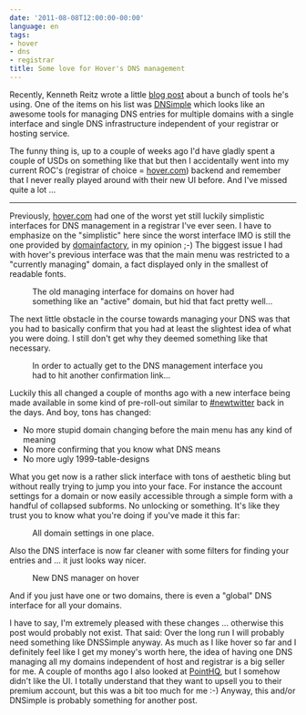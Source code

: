 ```yaml
---
date: '2011-08-08T12:00:00-00:00'
language: en
tags:
- hover
- dns
- registrar
title: Some love for Hover's DNS management
---
```



Recently, Kenneth Reitz wrote a little [blog post][5] about a bunch of tools he's
using. One of the items on his list was [DNSimple][4] which looks like an awesome
tools for managing DNS entries for multiple domains with a single interface
and single DNS infrastructure independent of your registrar or hosting
service. 

The funny thing is, up to a couple of weeks ago I'd have gladly spent a couple
of USDs on something like that but then I accidentally went into my current
ROC's (registrar of choice = [hover.com][2]) backend and remember that I never really
played around with their new UI before. And I've missed quite a lot ...

------------------------------------------

Previously, [hover.com][2] had one of the worst yet still luckily simplistic
interfaces for DNS management in a registrar I've ever seen. I have to
emphasize on the "simplistic" here since the worst interface IMO is still the
one provided by [domainfactory][1], in my opinion ;-) The biggest issue I had with
hover's previous interface was that the main menu was restricted to a
"currently managing" domain, a fact displayed only in the smallest of readable
fonts.

<figure>
<img src="/media/2011/oldhover-managing.png" alt="" />
<figcaption>The old managing interface for domains on hover had something like
an "active" domain, but hid that fact pretty well...</figcaption>
</figure>

The next little obstacle in the course towards managing your DNS was that you
had to basically confirm that you had at least the slightest idea of what you
were doing. I still don't get why they deemed something like that necessary.

<figure>
<img src="/media/2011/oldhover-overview.png" alt="" />
<figcaption>In order to actually get to the DNS management interface you had
to hit another confirmation link...</figcaption>
</figure>

Luckily this all changed a couple of months ago with a new interface being
made available in some kind of pre-roll-out similar to [#newtwitter][3] back in the
days. And boy, tons has changed:

* No more stupid domain changing before the main menu has any kind of meaning
* No more confirming that you know what DNS means
* No more ugly 1999-table-designs

What you get now is a rather slick interface with tons of aesthetic bling but
without really trying to jump you into your face. For instance the account
settings for a domain or now easily accessible through a simple form with a
handful of collapsed subforms. No unlocking or something. It's like they trust
you to know what you're doing if you've made it this far:

<figure>
<img src="/media/2011/hover-manage.png" alt="" />
<figcaption>All domain settings in one place.</figcaption>
</figure>

Also the DNS interface is now far cleaner with some filters for finding your
entries and ... it just looks way nicer.

<figure>
<img src="/media/2011/hover-dns.png" alt="" />
<figcaption>New DNS manager on hover</figcaption>
</figure>

And if you just have one or two domains, there is even a "global" DNS
interface for all your domains.

I have to say, I'm extremely pleased with these changes ... otherwise this
post would probably not exist. That said: Over the long run I will probably
need something like DNSSimple anyway. As much as I like hover so far and I
definitely feel like I get my money's worth here, the idea of having one DNS
managing all my domains independent of host and registrar is a big seller for
me. A couple of months ago I also looked at [PointHQ][6], but I somehow didn't
like the UI. I totally understand that they want to upsell you to their
premium account, but this was a bit too much for me :-) Anyway, this and/or
DNSimple is probably something for another post.

[1]: http://df.eu
[2]: http://hover.com
[3]: http://twitter.com/newtwitter
[4]: https://dnsimple.com/
[5]: http://kennethreitz.com/i-use-this.html
[6]: https://pointhq.com/
